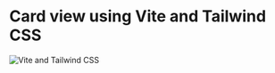 # Card view using Vite and Tailwind CSS

![Vite and Tailwind CSS](https://github.com/nivevj/React/assets/89762503/f917b027-1133-4c6f-bba2-6901ec336cb5)
